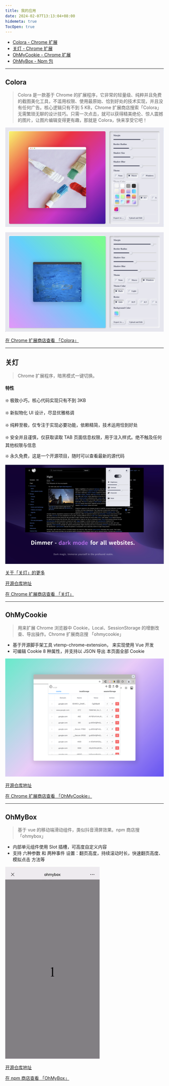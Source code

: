 ```yaml
---
title: 我的应用
date: 2024-02-07T13:13:04+08:00
hidemeta: true
TocOpen: true
---
```


- [Colora - Chrome 扩展](#colora)
- [关灯 - Chrome 扩展](#关灯)
- [OhMyCookie - Chrome 扩展](#ohmycookie)
- [OhMyBox - Npm 包](#ohmybox)

---

## Colora

> Colora 是⼀款基于 Chrome 的扩展程序，它⾮常的轻量级、纯粹并且免费的截图美化⼯具，不滥⽤权限、使⽤最原始、恰到好处的技术实现，并且没有任何⼴告。核⼼逻辑只有不到 5 KB，Chrome 扩展商店搜索「Colora」
> ⽆需繁琐⽆聊的设计技巧。只需⼀次点击，就可以获得精美绝伦、惊⼈震撼的图⽚，让图⽚编辑变得更有趣，那就是 Colora，快来享受它吧！

![introduction image01](/images/apps/colora/img1.jpg)

![introduction image01](/images/apps/colora/img2.jpg)

[在 Chrome 扩展商店查看 「Colora」](https://chromewebstore.google.com/detail/colora-screenshot-and-edi/lajfgofeklkfhemnhomepdojkkljljkp)

---

## 关灯

> Chrome 扩展程序，暗黑模式一键切换。

<!-- 「关灯」提供便捷的暗黑模式体验。一键开启后，您的浏览器界面将瞬间切换为深色主题，有效减轻眼部疲劳，同时为您的浏览增添一份神秘与优雅。该扩展兼容性强，适用于绝大多数网站，确保您在享受暗黑模式的同时，不会错过任何重要信息。chrome 扩展商店搜「[关灯](https://chromewebstore.google.com/detail/lights-off%E5%85%B3%E7%81%AF/dnidbhhpcjgffjophhebfelbcnonoclh)」，立即安装，开启您的暗黑模式之旅吧！ -->

#### 特性

❇️ 极致小巧，核心代码实现只有不到 3KB

❇️ 新拟物化 UI 设计，尽显优雅格调

❇️ 纯粹至极，仅专注于实现必要功能，依赖精简，技术运用恰到好处

❇️ 安全并且谨慎，仅获取读取 TAB 页面信息权限，用于注入样式。绝不触及任何其他权限与信息

❇️ 永久免费，这是一个开源项目，随时可以查看最新的源代码

![introduction image01](/images/apps/dimmer/intro-2.jpg)

[关于「关灯」的更多](https://github.com/slc3a2/dimmer?tab=readme-ov-file#%E5%88%9D%E8%A1%B7)

[开源仓库地址](https://github.com/slc3a2/dimmer)

[在 Chrome 扩展商店查看 「关灯」](https://chromewebstore.google.com/detail/lights-off%E5%85%B3%E7%81%AF/dnidbhhpcjgffjophhebfelbcnonoclh)

---

## OhMyCookie

> ⽤来扩展 Chrome 浏览器中 Cookie，Local、SessionStorage 的增删改查、导出操作。Chrome 扩展商店搜 「ohmycookie」

- 基于开源脚⼿架⼯具 vtemp-chrome-extension， 来实现使⽤ Vue 开发
- 可编辑 Cookie 8 种属性，并⽀持以 JSON 导出 本⻚⾯全部 Cookie

![introduction image01](/images/apps/ohmycookie/img1.jpeg)

[开源仓库地址](https://github.com/slc3a2/oh-my-cookie)

[在 Chrome 扩展商店查看 「OhMyCookie」](https://chromewebstore.google.com/detail/ohmycookie/edkfjjgklckogiepbhmmdlaohebiaigm)

---

## OhMyBox

> 基于 vue 的移动端滑动组件，类似抖⾳滑屏效果。npm 商店搜「ohmybox」

- 内部单元组件使⽤ Slot 插槽，可⾼度⾃定义内容
- ⽀持 六种参数 和 两种事件 设置：翻⻚⾼度，持续滚动时⻓，快速翻⻚⾼度、模拟点击 ⽅法等

<img src="/images/apps/ohmybox/img1.gif" width="300">

[开源仓库地址](https://github.com/slc3a2/oh-my-box)

[在 npm 商店查看 「OhMyBox」](https://www.npmjs.com/package/ohmybox)
